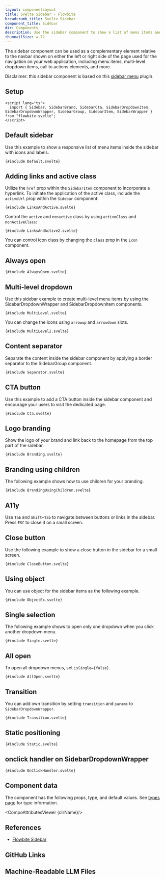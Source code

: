 ```yaml
---
layout: componentLayout
title: Svelte Sidebar - Flowbite
breadcrumb_title: Svelte Sidebar
component_title: Sidebar
dir: Components
description: Use the sidebar component to show a list of menu items and multi-level dropdown items on either side of the page to navigate on your website
thumnailSize: w-72
---
```


<script lang="ts">
  import { page } from '$app/state';
  import { CompoAttributesViewer,  GitHubCompoLinks, toKebabCase, LlmLink } from '../../utils'
  import { Badge, Heading, P, A } from '$lib'
  const dirName = toKebabCase(component_title)
</script>

The sidebar component can be used as a complementary element relative to the navbar shown on either the left or right side of the page used for the navigation on your web application, including menu items, multi-level dropdown items, call to actions elements, and more.

Disclaimer: this sidebar component is based on this <A class="text-primary-700" href="https://github.com/shinokada/svelte-sidebar" target="_blank" rel="noreferrer">sidebar menu</A> plugin.

## Setup

```svelte example hideOutput
<script lang="ts">
  import { Sidebar, SidebarBrand, SidebarCta, SidebarDropdownItem, SidebarDropdownWrapper, SidebarGroup, SidebarItem, SidebarWrapper } from "flowbite-svelte";
</script>
```

## Default sidebar

Use this example to show a responsive list of menu items inside the sidebar with icons and labels.

```svelte example
{#include Default.svelte}
```

## Adding links and active class

Utilize the `href` prop within the `SidebarItem` component to incorporate a hyperlink. To initiate the application of the active class, include the `activeUrl` prop within the `Sidebar` component:

```svelte example
{#include LinksAndActive.svelte}
```

Control the `active` and `nonactive` class by using `activeClass` and `nonActiveClass`:

```svelte example
{#include LinksAndActive2.svelte}
```

You can control icon class by changing the `class` prop in the `Icon` component.

## Always open

```svelte example
{#include AlwaysOpen.svelte}
```

## Multi-level dropdown

Use this sidebar example to create multi-level menu items by using the SidebarDropdownWrapper and SidebarDropdownItem components.

```svelte example
{#include MultiLevel.svelte}
```

You can change the icons using `arrowup` and `arrowdown` slots.

```svelte example
{#include MultiLevel2.svelte}
```

## Content separator

Separate the content inside the sidebar component by applying a border separator to the SidebarGroup component.

```svelte example
{#include Separator.svelte}
```

## CTA button

Use this example to add a CTA button inside the sidebar component and encourage your users to visit the dedicated page.

```svelte example class="h-[500px]"
{#include Cta.svelte}
```

## Logo branding

Show the logo of your brand and link back to the homepage from the top part of the sidebar.

```svelte example
{#include Branding.svelte}
```

## Branding using children

The following example shows how to use children for your branding.

```svelte example
{#include BrandingUsingChildren.svelte}
```

## A11y

Use `Tab` and `Shift+Tab` to navigate between buttons or links in the sidebar. Press `ESC` to close it on a small screen.

## Close button

Use the following example to show a close button in the sidebar for a small screen.

```svelte example
{#include CloseButton.svelte}
```

## Using object

You can use object for the sidebar items as the following example.

```svelte example
{#include ObjectEx.svelte}
```

## Single selection

The following example shows to open only one dropdown when you click another dropdown menu.

```svelte example
{#include Single.svelte}
```

## All open

To open all dropdown menus, set `isSingle={false}`.

```svelte example class="h-[500px]"
{#include AllOpen.svelte}
```

## Transition

You can add own transition by setting `transition` and `params` to `SidebarDropdownWrapper`.

```svelte example
{#include Transition.svelte}
```

## Static positioning

```svelte example
{#include Static.svelte}
```

## onclick handler on SidebarDropdownWrapper

```svelte example
{#include OnClickHandler.svelte}
```

## Component data

The component has the following props, type, and default values. See [types page](/docs/pages/typescript) for type information.

<CompoAttributesViewer {dirName}/>

## References

- [Flowbite Sidebar](https://flowbite.com/docs/components/sidebar/)

## GitHub Links

<GitHubCompoLinks />

## Machine-Readable LLM Files

<LlmLink />
